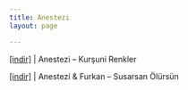 ```yaml
---
title: Anestezi
layout: page

---
```

<a href="https://cloud.mail.ru/public/a9df8189f9dc/Anestezi%20-%20Kur%C5%9Funi%20Renkler" target="_blank">[indir]</a> | Anestezi &#8211; Kurşuni Renkler

<a href="https://cloud.mail.ru/public/48ce32efa457/Anestesi%20%26%20Furkan%20-%20Susarsan%20%C3%96l%C3%BCrs%C3%BCn" target="_blank">[indir]</a> | Anestezi & Furkan &#8211; Susarsan Ölürsün